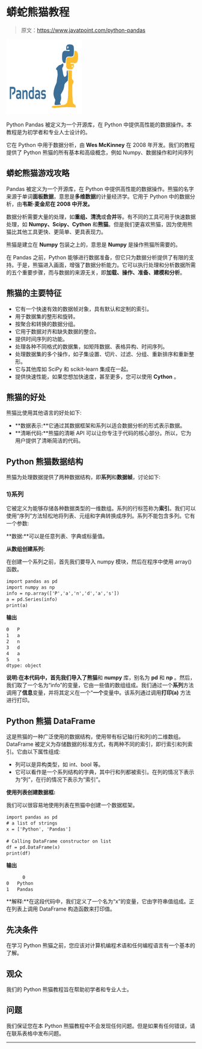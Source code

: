 # 蟒蛇熊猫教程

> 原文：<https://www.javatpoint.com/python-pandas>

![Python Pandas](img/2bb5e49c9022086bf0de4bc21aa99dba.png)

Python Pandas 被定义为一个开源库，在 Python 中提供高性能的数据操作。本教程是为初学者和专业人士设计的。

它在 Python 中用于数据分析，由 **Wes McKinney** 在 2008 年开发。我们的教程提供了 Python 熊猫的所有基本和高级概念，例如 Numpy、数据操作和时间序列

## 蟒蛇熊猫游戏攻略

Pandas 被定义为一个开源库，在 Python 中提供高性能的数据操作。熊猫的名字来源于单词**面板数据**，意思是**多维数据**的计量经济学。它用于 Python 中的数据分析，由**韦斯·麦金尼在 **2008** 中开发。**

数据分析需要大量的处理，如**重组、清洗**或**合并**等。有不同的工具可用于快速数据处理，如 **Numpy、Scipy、Cython** 和**熊猫**。但是我们更喜欢熊猫，因为使用熊猫比其他工具更快、更简单、更具表现力。

熊猫是建立在 **Numpy** 包装之上的，意思是 **Numpy** 是操作熊猫所需要的。

在 Pandas 之前，Python 能够进行数据准备，但它只为数据分析提供了有限的支持。于是，熊猫进入画面，增强了数据分析能力。它可以执行处理和分析数据所需的五个重要步骤，而与数据的来源无关，即**加载、操作、准备、建模和分析**。

## 熊猫的主要特征

*   它有一个快速有效的数据帧对象，具有默认和定制的索引。
*   用于数据集的整形和旋转。
*   按聚合和转换的数据分组。
*   它用于数据对齐和缺失数据的整合。
*   提供时间序列的功能。
*   处理各种不同格式的数据集，如矩阵数据、表格异构、时间序列。
*   处理数据集的多个操作，如子集设置、切片、过滤、分组、重新排序和重新整形。
*   它与其他库如 SciPy 和 scikit-learn 集成在一起。
*   提供快速性能，如果您想加快速度，甚至更多，您可以使用 **Cython** 。

## 熊猫的好处

熊猫比使用其他语言的好处如下:

*   **数据表示:**它通过其数据框架和系列以适合数据分析的形式表示数据。
*   **清晰代码:**熊猫的清晰 API 可以让你专注于代码的核心部分。所以，它为用户提供了清晰简洁的代码。

## Python 熊猫数据结构

熊猫为处理数据提供了两种数据结构，即**系列**和**数据帧**，讨论如下:

### 1)系列

它被定义为能够存储各种数据类型的一维数组。系列的行标签称为**索引**。我们可以使用“序列”方法轻松地将列表、元组和字典转换成序列。系列不能包含多列。它有一个参数:

**数据:**可以是任意列表、字典或标量值。

**从数组创建系列:**

在创建一个系列之前，首先我们要导入 numpy 模块，然后在程序中使用 array()函数。

```
import pandas as pd
import numpy as np
info = np.array(['P','a','n','d','a','s'])
a = pd.Series(info)
print(a)

```

**输出**

```
0   P
1   a
2   n
3   d
4   a
5   s
dtype: object

```

**说明:**在本代码中，首先我们导入了**熊猫**和 **numpy** 库，别名为 **pd** 和 **np** 。然后，我们取了一个名为“info”的变量，它由一些值的数组组成。我们通过一个**系列**方法调用了**信息**变量，并将其定义在一个“**一个**变量中。该系列通过调用**打印(a)** 方法进行打印。

## Python 熊猫 DataFrame

这是熊猫的一种广泛使用的数据结构，使用带有标记轴(行和列)的二维数组。DataFrame 被定义为存储数据的标准方式，有两种不同的索引，即行索引和列索引。它由以下属性组成:

*   列可以是异构类型，如 int、bool 等。
*   它可以看作是一个系列结构的字典，其中行和列都被索引。在列的情况下表示为“列”，在行的情况下表示为“索引”。

**使用列表创建数据框:**

我们可以很容易地使用列表在熊猫中创建一个数据框架。

```
import pandas as pd
# a list of strings
x = ['Python', 'Pandas']

# Calling DataFrame constructor on list
df = pd.DataFrame(x)
print(df)

```

**输出**

```
      0
0   Python
1   Pandas

```

**解释:**在这段代码中，我们定义了一个名为“x”的变量，它由字符串值组成。正在列表上调用 DataFrame 构造函数来打印值。

## 先决条件

在学习 Python 熊猫之前，您应该对计算机编程术语和任何编程语言有一个基本的了解。

## 观众

我们的 Python 熊猫教程旨在帮助初学者和专业人士。

## 问题

我们保证您在本 Python 熊猫教程中不会发现任何问题。但是如果有任何错误，请在联系表格中发布问题。

* * *